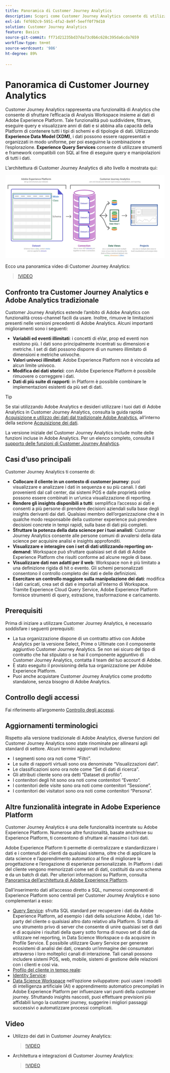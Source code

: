 ```yaml
---
title: Panoramica di Customer Journey Analytics
description: Scopri come Customer Journey Analytics consente di utilizzare Analysis Workspace con i dati da Experience Platform.
exl-id: f4f692c9-5951-4fa2-8e9f-5eeff0f79d10
solution: Customer Journey Analytics
feature: Basics
source-git-commit: ff71d21235bd37da73c0b6c628c395da6cda7659
workflow-type: tm+mt
source-wordcount: '986'
ht-degree: 89%

---
```


# Panoramica di Customer Journey Analytics

Customer Journey Analytics rappresenta una funzionalità di Analytics che consente di sfruttare l’efficacia di Analysis Workspace insieme ai dati di Adobe Experience Platform. Tale funzionalità può suddividere, filtrare, eseguire query e visualizzare anni di dati e si abbina alla capacità della Platform di contenere tutti i tipi di schemi e di tipologie di dati. Utilizzando **Experience Data Model (XDM)**, i dati possono essere rappresentati e organizzati in modo uniforme, per poi eseguirne la combinazione e l’esplorazione. **Experience Query Services** consente di utilizzare strumenti e framework compatibili con SQL al fine di eseguire query e manipolazioni di tutti i dati.

L’architettura di Customer Journey Analytics di alto livello è mostrata qui:

![architettura](assets/cja-architecture.png)

Ecco una panoramica video di Customer Journey Analytics:

>[!VIDEO](https://video.tv.adobe.com/v/30090/?quality=12)

## Confronto tra Customer Journey Analytics e Adobe Analytics tradizionale

Customer Journey Analytics estende l’ambito di Adobe Analytics con funzionalità cross-channel facili da usare. Inoltre, rimuove le limitazioni presenti nelle versioni precedenti di Adobe Analytics. Alcuni importanti miglioramenti sono i seguenti:

* **Variabili ed eventi illimitati**: i concetti di eVar, prop ed eventi non esistono più. I dati sono principalmente incentrati su dimensioni e metriche. I set di dati possono disporre di un numero illimitato di dimensioni e metriche univoche.
* **Valori univoci illimitati**: Adobe Experience Platform non è vincolata ad alcun limite univoco.
* **Modifica dei dati storici**: con Adobe Experience Platform è possibile rimuovere o correggere i dati.
* **Dati di più suite di rapporti**: in Platform è possibile combinare le implementazioni esistenti da più set di dati.

>[!TIP]
>
>Se stai utilizzando Adobe Analytics e desideri utilizzare i tuoi dati di Adobe Analytics in Customer Journey Analytics, consulta la guida rapida [Acquisizione e utilizzo dei dati dal tradizionale Adobe Analytics](../data-ingestion/analytics.md), all’interno della sezione [Acquisizione dei dati](../data-ingestion/data-ingestion.md).

La versione iniziale del Customer Journey Analytics include molte delle funzioni incluse in Adobe Analytics. Per un elenco completo, consulta il [supporto delle funzioni di Customer Journey Analytics](/help/getting-started/aa-vs-cja/cja-aa.md).

## Casi d’uso principali

Customer Journey Analytics ti consente di:

* **Collocare il cliente in un contesto di customer journey**: puoi visualizzare e analizzare i dati in sequenza e su più canali. I dati provenienti dal call center, dai sistemi POS e dalle proprietà online possono essere combinati in un’unica visualizzazione di reporting.
* **Rendere gli insights disponibili a tutti**: semplifica l’accesso ai dati e consenti a più persone di prendere decisioni aziendali sulla base degli insights derivanti dai dati. Qualsiasi membro dell’organizzazione che è in qualche modo responsabile della customer experience può prendere decisioni concrete in tempi rapidi, sulla base di dati più completi.
* **Sfruttare la potenza della data science per i tuoi analisti**: Customer Journey Analytics consente alle persone comuni di avvalersi della data science per acquisire analisi e insights approfonditi.
* **Visualizzare e interagire con i set di dati utilizzando reporting on-demand**: Workspace può sfruttare qualsiasi set di dati di Adobe Experience Platform che risulti conforme ad alcune regole di base.
* **Visualizzare dati non adatti per il web**: Workspace non è più limitato a una definizione rigida di hit o evento. Gli schemi personalizzati consentono il controllo completo dei dati e delle definizioni.
* **Esercitare un controllo maggiore sulla manipolazione dei dati**: modifica i dati caricati, crea set di dati e importali all’interno di Workspace. Tramite Experience Cloud Query Service, Adobe Experience Platform fornisce strumenti di query, estrazione, trasformazione e caricamento.

## Prerequisiti

Prima di iniziare a utilizzare Customer Journey Analytics, è necessario soddisfare i seguenti prerequisiti:

* La tua organizzazione dispone di un contratto attivo con Adobe Analytics per la versione Select, Prime o Ultimate con il componente aggiuntivo Customer Journey Analytics. Se non sei sicuro del tipo di contratto che hai stipulato o se hai il componente aggiuntivo di Customer Journey Analytics, contatta il team del tuo account di Adobe.
* È stato eseguito il provisioning della tua organizzazione per Adobe Experience Platform.
* Puoi anche acquistare Customer Journey Analytics come prodotto standalone, senza bisogno di Adobe Analytics.

## Controllo degli accessi

Fai riferimento all’argomento [Controllo degli accessi](/help/admin/cja-access-control.md).

## Aggiornamenti terminologici

Rispetto alla versione tradizionale di Adobe Analytics, diverse funzioni del Customer Journey Analytics sono state rinominate per allinearsi agli standard di settore. Alcuni termini aggiornati includono:

* I segmenti sono ora noti come “Filtri”.
* Le suite di rapporti virtuali sono ora denominate “Visualizzazioni dati”.
* Le classificazioni sono ora note come “Set di dati di ricerca”.
* Gli attributi cliente sono ora detti “Dataset di profilo”.
* I contenitori degli hit sono ora noti come contenitori “Evento”.
* I contenitori delle visite sono ora noti come contenitori “Sessione”.
* I contenitori dei visitatori sono ora noti come contenitori “Persona”.

## Altre funzionalità integrate in Adobe Experience Platform

Customer Journey Analytics è una delle funzionalità incentrate su Adobe Experience Platform. Numerose altre funzionalità, basate anch’esse su Experience Platform, ti consentono di sfruttare al massimo i tuoi dati.

Adobe Experience Platform ti permette di centralizzare e standardizzare i dati e i contenuti dei clienti da qualsiasi sistema, oltre che di applicare la data science e l’apprendimento automatico al fine di migliorare la progettazione e l’erogazione di esperienze personalizzate. In Platform i dati del cliente vengono memorizzati come set di dati, costituiti da uno schema e da un batch di dati. Per ulteriori informazioni su Platform, consulta [Panoramica dell’architettura di Adobe Experience Platform](https://experienceleague.adobe.com/docs/platform-learn/tutorials/intro-to-platform/basic-architecture.html?lang=it).

Dall’inserimento dati all’accesso diretto a SQL, numerosi componenti di Experience Platform sono centrali per Customer Journey Analytics e sono complementari a esso:

* [Query Service](https://experienceleague.adobe.com/docs/experience-platform/query/home.html?lang=it): sfrutta SQL standard per recuperare i dati da Adobe Experience Platform, ad esempio i dati della soluzione Adobe, i dati 1st-party del cliente o qualsiasi altro dato relativo alla Platform. Si tratta di uno strumento privo di server che consente di unire qualsiasi set di dati e di acquisire i risultati della query sotto forma di nuovo set di dati da utilizzare nel reporting, in Data Science Workspace o da acquisire in Profile Service. È possibile utilizzare Query Service per generare ecosistemi di analisi dei dati, creando un’immagine dei consumatori attraverso i loro molteplici canali di interazione. Tali canali possono includere sistemi POS, web, mobile, sistemi di gestione delle relazioni con i clienti e così via.
* [Profilo del cliente in tempo reale](https://experienceleague.adobe.com/docs/experience-platform/profile/home.html?lang=it):
* [Identity Service](https://experienceleague.adobe.com/docs/experience-platform/identity/home.html?lang=it):
* [Data Science Workspace](https://experienceleague.adobe.com/docs/experience-platform/data-science-workspace/home.html?lang=it) nell’opzione sviluppatore: puoi usare i modelli di intelligenza artificiale (AI) e apprendimento automatico precompilati in Adobe Experience Platform per influenzare vari punti della customer journey. Sfruttando insights nascosti, puoi effettuare previsioni più affidabili lungo la customer journey, suggerire i migliori passaggi successivi o automatizzare processi complicati.

## Video

* Utilizzo dei dati in Customer Journey Analytics:

  >[!VIDEO](https://video.tv.adobe.com/v/32112/?quality=12)

* Architettura e integrazioni di Customer Journey Analytics:

  >[!VIDEO](https://video.tv.adobe.com/v/32483/?quality=12)

